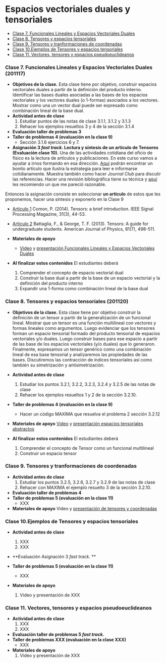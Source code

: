 # Espacios vectoriales duales y tensoriales
+ [Clase 7. Funcionales Lineales y Espacios Vectoriales Duales](#Clase7)
+ [Clase 8. Tensores y espacios tensoriales](#Clase8)
+ [Clase 9. Tensores y tranformaciones de coordenadas](#Clase9)
+ [Clase 10.Ejemplos de Tensores y espacios tensoriales](#Clase10)
+ [Clase 11. Vectores, tensores y espacios pseudoeuclideanos](#Clase11)

<a name="Clase7"></a>
### Clase 7. Funcionales Lineales y Espacios Vectoriales Duales (201117)
+ **Objetivos de la clase.** Esta clase tiene por objetivo, construir espacios vectoriales duales a partir de la definición del producto interno. Identificar las bases duales asociadas a las bases de los espacios vectoriales y los vectores duales (o 1-formas) asociados a los vectores. Mostrar como una un vector dual puede ser expresado como combinación lineal de la base dual. 
+ **Actividad antes de clase** 
   1. Estudiar puntos de las notas de clase 3.1.1, 3.1.2 y 3.1.3
   2. Rehacer los ejemplos resueltos 3 y 4 de la sección 3.1.4 
+ **Evaluación taller de problemas 3**   
+ **Taller de problemas 4 (evaluación en la clase 9)**
   + Sección 3.1.6 ejercicios 6 y 7.
+ **Asignación 3 *fast track*. Lectura y síntesis de un artículo de Tensores (Evaluación clase 10).** Una de las actividades cotidiana del oficio de físico es la lectura de artículos y publicaciones. En este curso vamos a ayudar a irnos formando en esa dirección. [Aquí](https://github.com/nunezluis/MisCursos/blob/main/MetMat1S20B/Materiales/LibrosArticulos/JournalClub.pdf) podrán encontrar un bonito artículo que ilustra la estrategia para leer e informarse cotidianamente. Muestra también como hacer *Journal Club* para discutir las referencias. Hacer una revisión bibliográfica tiene su técnica y [aquí](https://www.kent.ac.uk/learning/resources/studyguides/literaturereviews.pdf) les recomiendo un que me pareció razonable.

Entonces la asignación consiste en seleccionar **un artículo** de estos que les proponemos, hacer una síntesis y exponerlo en la Clase 9
   + [Artículo 1](https://github.com/nunezluis/MisCursos/blob/main/MetMat1S20B/Materiales/LibrosArticulos/Comon2014.pdf) Comon, P. (2014). Tensors: a brief introduction. IEEE Signal Processing Magazine, 31(3), 44-53.
   + [Artículo 2](https://github.com/nunezluis/MisCursos/blob/main/MetMat1S20B/Materiales/LibrosArticulos/BattagliaAmerican%20Journal%20of%20Physics2013.pdf) Battaglia, F., & George, T. F. (2013). Tensors: A guide for undergraduate students. American Journal of Physics, 81(7), 498-511.
   
+ **Materiales de apoyo**
   + [Video](https://youtu.be/9u5g5Y5bdJI) y [presentación Funcionales Lineales y Espacios Vectoriales Duales](https://github.com/nunezluis/MisCursos/blob/main/MetMat1S20B/Materiales/Presentaciones/3_1FuncionalesLineales.pdf) 
+ **Al finalizar estos contenidos** El estudiantes deberá
   1. Comprender el concepto de espacio vectorial dual
   2. Construir la base dual a partir de la base de un espacio vectorial y la definición del producto interno
   3. Expandir una 1-forma como combinación lineal de la base dual
   
<a name="Clase8"></a>
### Clase 8. Tensores y espacios tensoriales (201120)
+ **Objetivos de la clase.** Esta clase tiene por objetivo construir la definición de un tensor a partir de la generalización de un funcional lineal. Mostrar que un tensor es una función multilineal con vectores y formas lineales como argumentos. Luego evidenciar que los tensores forman un espacio tensorial formado del producto tensorial de espacios vectoriales y/o duales. Luego construir bases para ese espacio a partir de las base de los espacios vectoriales (y/o duales) que lo generaron. Finalmente, expresamos un tensor genérico como una combinación lineal de esa base tensorial y analizaremos las propiedades de las bases. Discutiremos las contracción de índices tensoriales así como también su simetrización y antisimetrización.  

+ **Actividad antes de clase** 
   1. Estudiar los puntos 3.2.1, 3.2.2, 3.2.3, 3.2.4 y 3.2.5 de las notas de clase
   2. Rehacer los ejemplos resueltos 1 y 2 de la sección 3.2.10. 
+ **Taller de problemas 4 (evaluación en la clase 9)**
   + Hacer un código MAXIMA que resuelva el problema 2 sección 3.2.12   
+ **Materiales de apoyo** [Video](https://youtu.be/vYqYQvEwvlo) y [presentación espacios tensoriales abstractos](https://github.com/nunezluis/MisCursos/blob/main/MetMat1S20B/Materiales/Presentaciones/3_2Tensores1Abst.pdf)
+ **Al finalizar estos contenidos** El estudiantes deberá
   1. Comprender el concepto de Tensor como un funcional multilineal
   2. Construir un espacio tensor


<a name="Clase9"></a>
### Clase 9. Tensores y tranformaciones de coordenadas
+ **Actividad antes de clase** 
   1. Estudiar los puntos 3.2.5, 3.2.6, 3.2.7 y 3.2.9 de las notas de clase
   2. Rehacer con MAXIMA el ejemplo resuelto 3 de la sección 3.2.10.
+ **Evaluación taller de problemas 4**   
+ **Taller de problemas 5 (evaluación en la clase 11)**
   + XXX
+ **Materiales de apoyo** Video y [presentación de tensores y coordenadas](https://github.com/nunezluis/MisCursos/blob/main/MetMat1S20B/Materiales/Presentaciones/3_3Tensores2Cord.pdf)  
<a name="Clase10"></a>
### Clase 10.Ejemplos de Tensores y espacios tensoriales    
+ **Actividad antes de clase** 
   1. XXX
   2. XXX
+ **Evaluación Asignación 3 *fast track*. **   
+ **Taller de problemas 5 (evaluación en la clase 11)**
   + XXX
+ **Materiales de apoyo**
   1. Video y presentación de XXX
  
  <a name="Clase11"></a>
### Clase 11. Vectores, tensores y espacios pseudoeuclideanos  
+ **Actividad antes de clase** 
   1. XXX
   2. XXX
+ **Evaluación taller de problemas 5 *fast track*.**   
+ **Taller de problemas XXX (evaluación en la clase XXX)**
   + XXX
+ **Materiales de apoyo**
   1. Video y presentación de XXX

